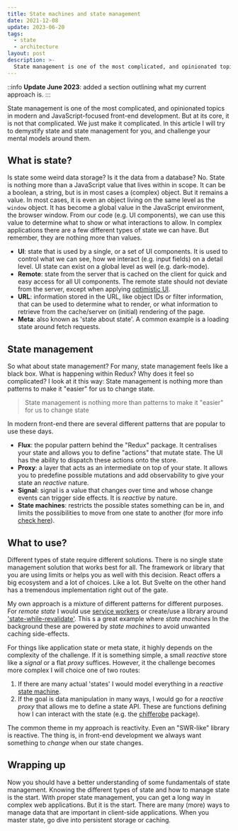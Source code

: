 ```yaml
---
title: State machines and state management
date: 2021-12-08
update: 2023-06-20
tags:
  - state
  - architecture
layout: post
description: >-
  State management is one of the most complicated, and opinionated topics in modern and JavaScript-focused front-end development. Let's make it easier.
---
```


::info
**Update June 2023**: added a section outlining what my current approach is.
:::

State management is one of the most complicated, and opinionated topics in modern and JavaScript-focused front-end development. But at its core, it is not that complicated. We just make it complicated. In this article I will try to demystify state and state management for you, and challenge your mental models around them.

## What is state?

Is state some weird data storage? Is it the data from a database? No. State is nothing more than a JavaScript value that lives within in scope. It can be a boolean, a string, but is in most cases a (complex) object. But it remains a value. In most cases, it is even an object living on the same level as the `window` object. It has become a global value in the JavaScript environment, the browser window. From our code (e.g. UI components), we can use this value to determine what to show or what interactions to allow. In complex applications there are a few different types of state we can have. But remember, they are nothing more than values.

- **UI**: state that is used by a single, or a set of UI components. It is used to control what we can see, how we interact (e.g. input fields) on a detail level. UI state can exist on a global level as well (e.g. dark-mode).
- **Remote**: state from the server that is cached on the client for quick and easy access for all UI components. The remote state should not deviate from the server, except when applying [optimistic UI](https://www.smashingmagazine.com/2016/11/true-lies-of-optimistic-user-interfaces/).
- **URL**: information stored in the URL, like object IDs or filter information, that can be used to determine what to render, or what information to retrieve from the cache/server on (initial) rendering of the page.
- **Meta**: also known as 'state about state'. A common example is a loading state around fetch requests.

## State management

So what about state management? For many, state management feels like a black box. What is happening within Redux? Why does it feel so complicated? I look at it this way: State management is nothing more than patterns to make it "easier" for us to change state.

> State management is nothing more than patterns to make it "easier" for us to change state

In modern front-end there are several different patterns that are popular to use these days.

- **Flux**: the popular pattern behind the "Redux" package. It centralises your state and allows you to define "actions" that mutate state. The UI has the ability to dispatch these actions onto the store.
- **Proxy**: a layer that acts as an intermediate on top of your state. It allows you to predefine possible mutations and add observability to give your state an _reactive_ nature.
- **Signal**: signal is a value that changes over time and whose change events can trigger side effects. It is _reactive_ by nature.
- **State machines**: restricts the possible states something can be in, and limits the possibilities to move from one state to another (for more info [check here](https://statecharts.dev/what-is-a-state-machine.html)).

## What to use?

Different types of state require different solutions. There is no single state management solution that works best for all. The framework or library that you are using limits or helps you as well with this decision. React offers a big ecosystem and a lot of choices. Like a lot. But Svelte on the other hand has a tremendous implementation right out of the gate.

My own approach is a mixture of different patterns for different purposes. For _remote state_ I would use [service workers](/writing/i-was-wrong-about-service-workers) or create/use a library around ['state-while-revalidate'](/writing/data-fetching-swr-svelte). This s a great example where _state machines_ In the background these are powered by _state machines_ to avoid unwanted caching side-effects.

For things like application state or meta state, it highly depends on the complexity of the challenge. If it is something simple, a small _reactive_ store like a _signal_ or a flat _proxy_ suffices. However, it the challenge becomes more complex I will choice one of two routes:

1. If there are many actual 'states' I would model everything in a _reactive_ [state machine](/writing/the-case-for-state-machines).
2. If the goal is data manipulation in many ways, I would go for a _reactive_ _proxy_ that allows me to define a state API. These are functions defining how I can interact with the state (e.g. the [chifferobe](https://github.com/vyckes/chifferobe) package).

The common theme in my approach is reactivity. Even an "SWR-like" library is reactive. The thing is, in front-end development we always want something to _change_ when our state changes.

## Wrapping up

Now you should have a better understanding of some fundamentals of state management. Knowing the different types of state and how to manage state is the start. With proper state management, you can get a long way in complex web applications. But it is the start. There are many (more) ways to manage data that are important in client-side applications. When you master state, go dive into persistent storage or caching.
